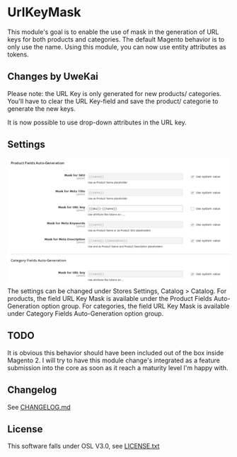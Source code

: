 # UrlKeyMask
This module's goal is to enable the use of mask in the generation of URL keys for both products and categories. The default Magento behavior is to only use the name. Using this module, you can now use entity attributes as tokens.

## Changes by UweKai
Please note: the URL Key is only generated for new products/ categories. You'll have to clear the URL Key-field and save the product/ categorie to generate the new keys.

It is now possible to use drop-down attributes in the URL key.

## Settings
![URL keys maks settings](screenshot.png)
The settings can be changed under Stores Settings, Catalog > Catalog. For products, the field URL Key Mask is available under  the Product Fields Auto-Generation option group. For categories, the field URL Key Mask is available under Category Fields Auto-Generation option group.

## TODO
It is obvious this behavior should have been included out of the box inside Magento 2. I will try to have this module change's integrated as a feature submission into the core as soon as it reach a maturity level I'm happy with.

## Changelog
See [CHANGELOG.md](CHANGELOG.md)

## License
This software falls under OSL V3.0, see [LICENSE.txt](LICENSE.txt)
